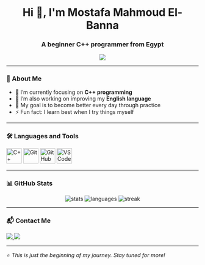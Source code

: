 <h1 align="center">Hi 👋, I'm Mostafa Mahmoud El-Banna</h1>
<h3 align="center">A beginner C++ programmer from Egypt</h3>

<p align="center">
  <img src="https://readme-typing-svg.herokuapp.com?color=%2336BCF7&size=24&lines=Learning+C%2B%2B+Step+by+Step;Beginner+Programmer;Improving+My+English;Exploring+the+World+of+Coding;Building+My+First+Projects;Dreaming+to+Become+a+Professional+Programmer" />
</p>

---

### 🌱 About Me
- 🔭 I’m currently focusing on **C++ programming**  
- 🌱 I’m also working on improving my **English language**  
- 🎯 My goal is to become better every day through practice  
- ⚡ Fun fact: I learn best when I try things myself  

---

### 🛠️ Languages and Tools
<p align="left">
  <img src="https://cdn.jsdelivr.net/gh/devicons/devicon/icons/cplusplus/cplusplus-original.svg" alt="C++" width="40" height="40"/>
  <img src="https://cdn.jsdelivr.net/gh/devicons/devicon/icons/git/git-original.svg" alt="Git" width="40" height="40"/>
  <img src="https://cdn.jsdelivr.net/gh/devicons/devicon/icons/github/github-original.svg" alt="GitHub" width="40" height="40"/>
  <img src="https://cdn.jsdelivr.net/gh/devicons/devicon/icons/vscode/vscode-original.svg" alt="VS Code" width="40" height="40"/>
</p>

---

### 📊 GitHub Stats
<p align="center">
  <img src="https://github-readme-stats.vercel.app/api?username=mostafamahmoudalbanna-ui&show_icons=true&theme=tokyonight" alt="stats" />
  <img src="https://github-readme-stats.vercel.app/api/top-langs/?username=mostafamahmoudalbanna-ui&layout=compact&theme=tokyonight" alt="languages" />
  <img src="https://github-readme-streak-stats.herokuapp.com/?user=mostafamahmoudalbanna-ui&theme=tokyonight" alt="streak" />
</p>

---

### 📬 Contact Me
<p align="left">
  <a href="mailto:mostafa.mahmoud.albanna@gmail.com">
    <img src="https://img.shields.io/badge/Email-D14836?style=for-the-badge&logo=gmail&logoColor=white"/>
  </a>
  <a href="https://www.linkedin.com/in/mostafa-mahmoud-albanna">
    <img src="https://img.shields.io/badge/LinkedIn-0077B5?style=for-the-badge&logo=linkedin&logoColor=white"/>
  </a>
</p>

---

⭐ *This is just the beginning of my journey. Stay tuned for more!*
